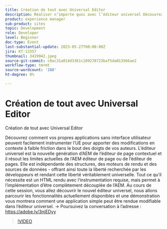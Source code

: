 ```yaml
---
title: Création de tout avec Universal Editor
description: Réaliser n’importe quoi avec l’éditeur universel Découvrez comment vos propres applications sans interface utilisateur peuvent facilement activer l’UE pour apporter des modifications en contexte à faible friction dans le bout des doigts de vos auteurs. L’éditeur universel est la nouvelle génération d’AEM de l’éditeur de page contextuel et il résout les limites actuelles de l’AEM éditeur de page ou de l’éditeur de pages. Elle est indépendante des structures, des moteurs de rendu et des sources de données - offrant ainsi toute la liberté recherchée par les développeurs et rendant cette liberté véritablement universelle. Tout ce qu’il nécessite est un HTML rendu avec l’instrumentation requise, mais permet à l’implémentation d’être complètement découplée de l’AEM. Au cours de cette session, vous allez découvrir le nouvel éditeur universel, nous allons parcourir les fonctionnalités actuellement disponibles et une démonstration vous montrera comment une application simple peut être rendue modifiable dans l’éditeur universel.
product: experience manager
sub-product: sites
topic: Development
role: Developer
level: Beginner
doc-type: Event
last-substantial-update: 2023-05-27T00:00:00Z
jira: KT-13357
thumbnail: 3419942.jpeg
source-git-commit: c0ac31a014d3361c109278723baf5da013566ae2
workflow-type: tm+mt
source-wordcount: '288'
ht-degree: 0%

---
```



# Création de tout avec Universal Editor

Création de tout avec Universal Editor

Découvrez comment vos propres applications sans interface utilisateur peuvent facilement instrumenter l’UE pour apporter des modifications en contexte à faible friction dans le bout des doigts de vos auteurs. L’éditeur universel est la nouvelle génération d’AEM de l’éditeur de page contextuel et il résout les limites actuelles de l’AEM éditeur de page ou de l’éditeur de pages. Elle est indépendante des structures, des moteurs de rendu et des sources de données - offrant ainsi toute la liberté recherchée par les développeurs et rendant cette liberté véritablement universelle. Tout ce qu’il nécessite est un HTML rendu avec l’instrumentation requise, mais permet à l’implémentation d’être complètement découplée de l’AEM. Au cours de cette session, vous allez découvrir le nouvel éditeur universel, nous allons parcourir les fonctionnalités actuellement disponibles et une démonstration vous montrera comment une application simple peut être rendue modifiable dans l’éditeur universel. → Poursuivez la conversation à l’adresse : https://adobe.ly/3njEDyy

>[!VIDEO](https://video.tv.adobe.com/v/3419942/?learn=on)
